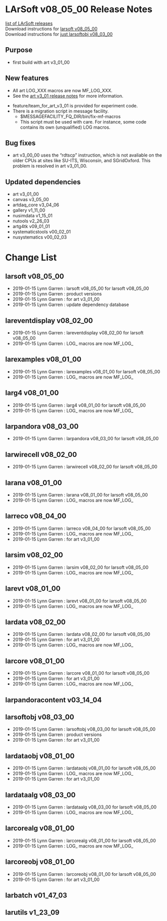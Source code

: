 # LArSoft v08_05_00 Release Notes



[list of LArSoft releases](LArSoft_release_list)  
Download instructions for [larsoft v08_05_00](http://scisoft.fnal.gov/scisoft/bundles/larsoft/v08_05_00/larsoft-v08_05_00.html)  
Download instructions for [just larsoftobj v08_03_00](http://scisoft.fnal.gov/scisoft/bundles/larsoftobj/v08_03_00/larsoftobj-v08_03_00.html)

## Purpose

-   first build with art v3_01_00

## New features

-   All art LOG_XXX macros are now MF_LOG_XXX.
-   See the [ art v3_01 release notes](https://cdcvs.fnal.gov/redmine/projects/art/wiki/Series_301) for more information.

<!-- -->

-   feature/team_for_art_v3_01 is provided for experiment code.
-   There is a migration script in message facility.
    -   $MESSAGEFACILITY_FQ_DIR/bin/fix-mf-macros
    -   This script must be used with care. For instance, some code contains its own (unqualified) LOG macros.

## Bug fixes

-   art v3_00_00 uses the “rdtscp” instruction, which is not avaliable on the older CPUs at sites like SU-ITS, Wisconsin, and SGridOxford. This problem is resolved in art v3_01_00.

## Updated dependencies

-   art v3_01_00
-   canvas v3_05_00
-   artdaq_core v3_04_06
-   gallery v1_11_00
-   nusimdata v1_15_01
-   nutools v2_26_03
-   artg4tk v09_01_01
-   systematicstools v00_02_01
-   nusystematics v00_02_03

# Change List

## larsoft v08_05_00

-   2019-01-15 Lynn Garren : larsoft v08_05_00 for larsoft v08_05_00
-   2019-01-15 Lynn Garren : product versions
-   2019-01-15 Lynn Garren : for art v3_01_00
-   2019-01-15 Lynn Garren : update dependency database

## lareventdisplay v08_02_00

-   2019-01-15 Lynn Garren : lareventdisplay v08_02_00 for larsoft v08_05_00
-   2019-01-15 Lynn Garren : LOG_ macros are now MF_LOG_

## larexamples v08_01_00

-   2019-01-15 Lynn Garren : larexamples v08_01_00 for larsoft v08_05_00
-   2019-01-15 Lynn Garren : LOG_ macros are now MF_LOG_

## larg4 v08_01_00

-   2019-01-15 Lynn Garren : larg4 v08_01_00 for larsoft v08_05_00
-   2019-01-15 Lynn Garren : LOG_ macros are now MF_LOG_

## larpandora v08_03_00

-   2019-01-15 Lynn Garren : larpandora v08_03_00 for larsoft v08_05_00

## larwirecell v08_02_00

-   2019-01-15 Lynn Garren : larwirecell v08_02_00 for larsoft v08_05_00

## larana v08_01_00

-   2019-01-15 Lynn Garren : larana v08_01_00 for larsoft v08_05_00
-   2019-01-15 Lynn Garren : LOG_ macros are now MF_LOG_

## larreco v08_04_00

-   2019-01-15 Lynn Garren : larreco v08_04_00 for larsoft v08_05_00
-   2019-01-15 Lynn Garren : LOG_ macros are now MF_LOG_
-   2019-01-15 Lynn Garren : for art v3_01_00

## larsim v08_02_00

-   2019-01-15 Lynn Garren : larsim v08_02_00 for larsoft v08_05_00
-   2019-01-15 Lynn Garren : LOG_ macros are now MF_LOG_

## larevt v08_01_00

-   2019-01-15 Lynn Garren : larevt v08_01_00 for larsoft v08_05_00
-   2019-01-15 Lynn Garren : LOG_ macros are now MF_LOG_

## lardata v08_02_00

-   2019-01-15 Lynn Garren : lardata v08_02_00 for larsoft v08_05_00
-   2019-01-15 Lynn Garren : for art v3_01_00
-   2019-01-15 Lynn Garren : LOG_ macros are now MF_LOG_

## larcore v08_01_00

-   2019-01-15 Lynn Garren : larcore v08_01_00 for larsoft v08_05_00
-   2019-01-15 Lynn Garren : for art v3_01_00
-   2019-01-15 Lynn Garren : LOG_ macros are now MF_LOG_

## larpandoracontent v03_14_04

## larsoftobj v08_03_00

-   2019-01-15 Lynn Garren : larsoftobj v08_03_00 for larsoft v08_05_00
-   2019-01-15 Lynn Garren : product versions
-   2019-01-15 Lynn Garren : for art v3_01_00

## lardataobj v08_01_00

-   2019-01-15 Lynn Garren : lardataobj v08_01_00 for larsoft v08_05_00
-   2019-01-15 Lynn Garren : LOG_ macros are now MF_LOG_
-   2019-01-15 Lynn Garren : for art v3_01_00

## lardataalg v08_03_00

-   2019-01-15 Lynn Garren : lardataalg v08_03_00 for larsoft v08_05_00
-   2019-01-15 Lynn Garren : LOG_ macros are now MF_LOG_

## larcorealg v08_01_00

-   2019-01-15 Lynn Garren : larcorealg v08_01_00 for larsoft v08_05_00
-   2019-01-15 Lynn Garren : LOG_ macros are now MF_LOG_

## larcoreobj v08_01_00

-   2019-01-15 Lynn Garren : larcoreobj v08_01_00 for larsoft v08_05_00
-   2019-01-15 Lynn Garren : for art v3_01_00

## larbatch v01_47_03

## larutils v1_23_09
